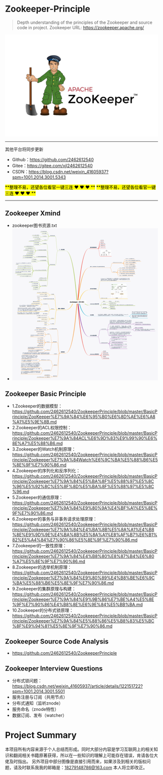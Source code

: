 # Zookeeper-Principle
> Depth understanding of the principles of the Zookeeper and source code in project.
> Zookeeper URL: https://zookeeper.apache.org/

![Image text](Xmind/zookeeper.png)

-----------------------------------------------------------------------------------------------
其他平台将同步更新

- Github：https://github.com/2462612540
- Gitee：https://gitee.com/xjl2462612540
- CSDN：https://blog.csdn.net/weixin_41605937?spm=1001.2014.3001.5343

<mark>**整理不易，还望各位看官一键三连 :heart: :heart: :heart: **</mark>
<mark>**整理不易，还望各位看官一键三连 :heart: :heart: :heart: **</mark>

-----------------------------------------------------------------------------------------------
## Zookeeper Xmind

- zookeeper图书资源.txt
- ![Image text](Xmind/ZookeeperXmind.png)

## Zookeeper Basic Principle
    
- 1.Zookeeper的数据模型：https://github.com/2462612540/ZookeeperPrinciple/blob/master/BasicPrinciple/ZooKeeper%E7%9A%84%E6%95%B0%E6%8D%AE%E6%A8%A1%E5%9E%8B.md
- 2.Zookeeper的ACL权限控制：https://github.com/2462612540/ZookeeperPrinciple/blob/master/BasicPrinciple/Zookeeper%E7%9A%84ACL%E6%9D%83%E9%99%90%E6%8E%A7%E5%88%B6.md
- 3.Zookeeper的Watch机制原理：https://github.com/2462612540/ZookeeperPrinciple/blob/master/BasicPrinciple/Zookeeper%E7%9A%84Watch%E6%9C%BA%E5%88%B6%E5%8E%9F%E7%90%86.md
- 4.Zookeeper的序列化和反序列化：https://github.com/2462612540/ZookeeperPrinciple/blob/master/BasicPrinciple/Zookeeper%E7%9A%84%E5%BA%8F%E5%88%97%E5%8C%96%E5%92%8C%E5%8F%8D%E5%BA%8F%E5%88%97%E5%8C%96.md
- 5.Zookeeper的通信原理：https://github.com/2462612540/ZookeeperPrinciple/blob/master/BasicPrinciple/Zookeeper%E7%9A%84%E9%80%9A%E4%BF%A1%E5%8E%9F%E7%90%86.md
- 6.Zookeeper的事务与非事务请求处理原理：https://github.com/2462612540/ZookeeperPrinciple/blob/master/BasicPrinciple/Zookeeper%E7%9A%84%E4%BA%8B%E5%8A%A1%E4%B8%8E%E9%9D%9E%E4%BA%8B%E5%8A%A1%E8%AF%B7%E6%B1%82%E5%A4%84%E7%90%86%E5%8E%9F%E7%90%86.md
- 7.Zookeeper的一致性原理：https://github.com/2462612540/ZookeeperPrinciple/blob/master/BasicPrinciple/Zookeeper%E7%9A%84%E4%B8%80%E8%87%B4%E6%80%A7%E5%8E%9F%E7%90%86.md
- 8.Zookeeper的选举机制原理：https://github.com/2462612540/ZookeeperPrinciple/blob/master/BasicPrinciple/Zookeeper%E7%9A%84%E9%80%89%E4%B8%BE%E6%9C%BA%E5%88%B6%E5%8E%9F%E7%90%86.md
- 9.Zookeeper的集群原理与构建：https://github.com/2462612540/ZookeeperPrinciple/blob/master/BasicPrinciple/Zookeeper%E7%9A%84%E9%9B%86%E7%BE%A4%E5%8E%9F%E7%90%86%E4%B8%8E%E6%9E%84%E5%BB%BA.md
- 10.Zookeeper的分布式锁原理：https://github.com/2462612540/ZookeeperPrinciple/blob/master/BasicPrinciple/Zookeeper%E7%9A%84%E5%88%86%E5%B8%83%E5%BC%8F%E9%94%81%E5%8E%9F%E7%90%86.md

## Zookeeper Source Code Analysis
- https://github.com/2462612540/ZookeeperPrinciple

## Zookeeper Interview Questions
- 分布式锁问题：https://blog.csdn.net/weixin_41605937/article/details/122151722?spm=1001.2014.3001.5501
- 服务注册与订阅（共用节点）
- 分布式通知（监听znode）
- 服务命名（znode特性）
- 数据订阅、发布（watcher）


# Project Summary

本项目所有内容来源于个人总结而形成。同时大部分内容是学习互联网上的相关知识和翻阅相关书籍原著获得，所以在一些知识的理解上可能存在错误，肯请各位大佬及时指出。
另外项目中部分图像是直接引用而来，如果涉及到相关的版权问题，请及时联系我我的邮箱是：18279148786@163.com 本人将立即改正。
